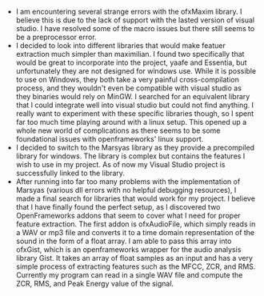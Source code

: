 * I am encountering several strange errors with the ofxMaxim library. I believe this is due to the lack of support with the lasted version of visual studio. I have resolved some of the macro issues but there still seems to be a preprocessor error.
* I decided to look into different libraries that would make featuer extraction much simpler than maximilian. I found two specifically that would be great to incorporate into the project, yaafe and Essentia, but unfortunately they are not designed for windows use. While it is possible to use on Windows, they both take a very painful cross-compilation process, and they wouldn't even be compatible with visual studio as they binaries would rely on MinGW. I searched for an equivalent library that I could integrate well into visual studio but could not find anything. I really want to experiment with these specific libraries though, so I spent far too much time playing around with a linux setup. This opened up a whole new world of complications as there seems to be some foundational issues with openframeworks' linux support.
* I decided to switch to the Marsyas library as they provide a precompiled library for windows. The library is complex but contains the features I wish to use in my project. As of now my Visual Studio project is successfully linked to the library.
* After running into far too many problems with the implementation of Marsyas (various dll errors with no helpful debugging resources), I made a final search for libraries that would work for my project. I believe that I have finally found the perfect setup, as I discovered two OpenFrameworks addons that seem to cover what I need for proper feature extraction. The first addon is ofxAudioFile, which simply reads in a WAV or mp3 file and converts it to a time domain representation of the sound in the form of a float array. I am able to pass this array into ofxGist, which is an openframeworks wrapper for the audio analysis library Gist. It takes an array of float samples as an input and has a very simple process of extracting features such as the MFCC, ZCR, and RMS. Currently my program can read in a single WAV file and compute the ZCR, RMS, and Peak Energy value of the signal.